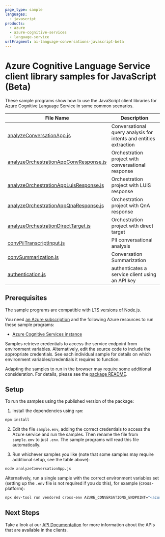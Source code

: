 ```yaml
---
page_type: sample
languages:
  - javascript
products:
  - azure
  - azure-cognitive-services
  - language-service
urlFragment: ai-language-conversations-javascript-beta
---
```


# Azure Cognitive Language Service client library samples for JavaScript (Beta)

These sample programs show how to use the JavaScript client libraries for Azure Cognitive Language Service in some common scenarios.

| **File Name**                                                                 | **Description**                                                   |
| ----------------------------------------------------------------------------- | ----------------------------------------------------------------- |
| [analyzeConversationApp.js][analyzeconversationapp]                           | Conversational query analysis for intents and entities extraction |
| [analyzeOrchestrationAppConvResponse.js][analyzeorchestrationappconvresponse] | Orchestration project with conversational response                |
| [analyzeOrchestrationAppLuisResponse.js][analyzeorchestrationappluisresponse] | Orchestration project with LUIS response                          |
| [analyzeOrchestrationAppQnaResponse.js][analyzeorchestrationappqnaresponse]   | Orchestration project with QnA response                           |
| [analyzeOrchestrationDirectTarget.js][analyzeorchestrationdirecttarget]       | Orchestration project with direct target                          |
| [convPiiTranscriptInput.js][convpiitranscriptinput]                           | PII conversational analysis                                       |
| [convSummarization.js][convsummarization]                                     | Conversation Summarization                                        |
| [authentication.js][authentication]                                           | authenticates a service client using an API key                   |

## Prerequisites

The sample programs are compatible with [LTS versions of Node.js](https://github.com/nodejs/release#release-schedule).

You need [an Azure subscription][freesub] and the following Azure resources to run these sample programs:

- [Azure Cognitive Services instance][createinstance_azurecognitiveservicesinstance]

Samples retrieve credentials to access the service endpoint from environment variables. Alternatively, edit the source code to include the appropriate credentials. See each individual sample for details on which environment variables/credentials it requires to function.

Adapting the samples to run in the browser may require some additional consideration. For details, please see the [package README][package].

## Setup

To run the samples using the published version of the package:

1. Install the dependencies using `npm`:

```bash
npm install
```

2. Edit the file `sample.env`, adding the correct credentials to access the Azure service and run the samples. Then rename the file from `sample.env` to just `.env`. The sample programs will read this file automatically.

3. Run whichever samples you like (note that some samples may require additional setup, see the table above):

```bash
node analyzeConversationApp.js
```

Alternatively, run a single sample with the correct environment variables set (setting up the `.env` file is not required if you do this), for example (cross-platform):

```bash
npx dev-tool run vendored cross-env AZURE_CONVERSATIONS_ENDPOINT="<azure conversations endpoint>" AZURE_CONVERSATIONS_KEY="<azure conversations key>" AZURE_CONVERSATIONS_PROJECT_NAME="<azure conversations project name>" AZURE_CONVERSATIONS_DEPLOYMENT_NAME="<azure conversations deployment name>" node analyzeConversationApp.js
```

## Next Steps

Take a look at our [API Documentation][apiref] for more information about the APIs that are available in the clients.

[analyzeconversationapp]: https://github.com/Azure/azure-sdk-for-js/blob/main/sdk/cognitivelanguage/ai-language-conversations/samples/v1-beta/javascript/analyzeConversationApp.js
[analyzeorchestrationappconvresponse]: https://github.com/Azure/azure-sdk-for-js/blob/main/sdk/cognitivelanguage/ai-language-conversations/samples/v1-beta/javascript/analyzeOrchestrationAppConvResponse.js
[analyzeorchestrationappluisresponse]: https://github.com/Azure/azure-sdk-for-js/blob/main/sdk/cognitivelanguage/ai-language-conversations/samples/v1-beta/javascript/analyzeOrchestrationAppLuisResponse.js
[analyzeorchestrationappqnaresponse]: https://github.com/Azure/azure-sdk-for-js/blob/main/sdk/cognitivelanguage/ai-language-conversations/samples/v1-beta/javascript/analyzeOrchestrationAppQnaResponse.js
[analyzeorchestrationdirecttarget]: https://github.com/Azure/azure-sdk-for-js/blob/main/sdk/cognitivelanguage/ai-language-conversations/samples/v1-beta/javascript/analyzeOrchestrationDirectTarget.js
[convpiitranscriptinput]: https://github.com/Azure/azure-sdk-for-js/blob/main/sdk/cognitivelanguage/ai-language-conversations/samples/v1-beta/javascript/convPiiTranscriptInput.js
[convsummarization]: https://github.com/Azure/azure-sdk-for-js/blob/main/sdk/cognitivelanguage/ai-language-conversations/samples/v1-beta/javascript/convSummarization.js
[authentication]: https://github.com/Azure/azure-sdk-for-js/blob/main/sdk/cognitivelanguage/ai-language-conversations/samples/v1-beta/javascript/authentication.js
[apiref]: https://docs.microsoft.com/javascript/api/@azure/ai-language-conversations
[freesub]: https://azure.microsoft.com/free/
[createinstance_azurecognitiveservicesinstance]: https://docs.microsoft.com/azure/cognitive-services/cognitive-services-apis-create-account
[package]: https://github.com/Azure/azure-sdk-for-js/tree/main/sdk/cognitivelanguage/ai-language-conversations/README.md
